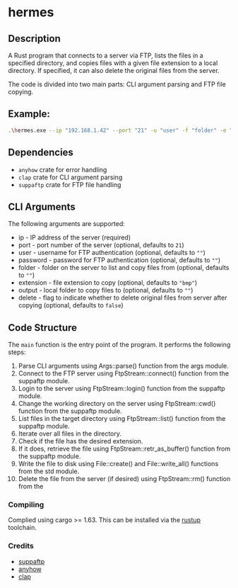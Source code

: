 # hermes

## Description

A Rust program that connects to a server via FTP, lists the files in a specified directory, and copies files with a given file extension to a local directory. If specified, it can also delete the original files from the server.

The code is divided into two main parts: CLI argument parsing and FTP file copying.

## Example:

```bash
.\hermes.exe --ip "192.168.1.42" --port "21" -u "user" -f "folder" -e "csv" -o "destination/" -d
```

## Dependencies

* `anyhow` crate for error handling
* `clap` crate for CLI argument parsing
* `suppaftp` crate for FTP file handling

## CLI Arguments

The following arguments are supported:

* ip - IP address of the server (required)
* port - port number of the server (optional, defaults to `21`)
* user - username for FTP authentication (optional, defaults to `""`)
* password - password for FTP authentication (optional, defaults to `""`)
* folder - folder on the server to list and copy files from (optional, defaults to `""`)
* extension - file extension to copy (optional, defaults to `"bmp"`)
* output - local folder to copy files to (optional, defaults to `""`)
* delete - flag to indicate whether to delete original files from server after copying (optional, defaults to `false`)

## Code Structure

The `main` function is the entry point of the program. It performs the following steps:

1. Parse CLI arguments using Args::parse() function from the args module.
2. Connect to the FTP server using FtpStream::connect() function from the suppaftp module.
3. Login to the server using FtpStream::login() function from the suppaftp module.
4. Change the working directory on the server using FtpStream::cwd() function from the suppaftp module.
5. List files in the target directory using FtpStream::list() function from the suppaftp module.
6. Iterate over all files in the directory.
7. Check if the file has the desired extension.
8. If it does, retrieve the file using FtpStream::retr_as_buffer() function from the suppaftp module.
9. Write the file to disk using File::create() and File::write_all() functions from the std module.
10. Delete the file from the server (if desired) using FtpStream::rm() function from the 

### Compiling

Complied using cargo >= 1.63. This can be installed via the [rustup](https://www.rust-lang.org/tools/install) toolchain.

### Credits

* [suppaftp](https://github.com/veeso/suppaftp)
* [anyhow](https://github.com/dtolnay/anyhow)
* [clap](https://github.com/clap-rs/clap)